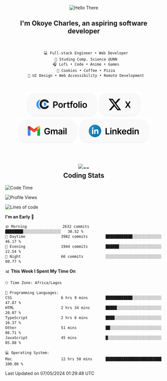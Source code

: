 <div align="center">
  
  ![Hello There](https://readme-typing-svg.demolab.com?font=Fira+Code&weight=600&size=24&duration=4000&pause=300&color=3291FF&center=true&vCenter=true&random=false&width=300&height=24&lines=Hey+There;Hola;Namaste;Aloha;Bonjour;Konnichiwa)
  <h2>I'm <strong>Okoye Charles</strong>, an aspiring software developer</h2>
  
</div>

<br/>

<div align="center">
  
  ```
    💻 Full-stack Engineer • Web Developer
    💼 Studing Comp. Science @UNN
    🎧 Lofi • Code • Anime • Games
    🍪 Cookies • Coffee • Pizza
    📖 UI Design • Web Accessibility • Remote Development
  ```

</div>

<br/>

<div align="center">

  [![portfolio](./assets/badge-portfolio.svg)](https://okoyecharles.com)
  [![X](./assets/badge-x.svg)](https://x.com/okoyecharlesk)
  [![mail](./assets/badge-mail.svg)](mailto:okoyecharles509@gmail.com)
  [![linkedin](./assets/badge-linkedin.svg)](https://linkedin.com/in/okoyecharles)
  
</div>

<br/>



<div align="center">

  <h2>
    <img src="https://media.giphy.com/media/UVG0BN8TOMKkPOJS6e/giphy.gif?cid=790b7611dhvp8dydhh4r22mjr73owy4d5zzlo7s5zyk60w8s&ep=v1_stickers_search&rid=giphy.gif&ct=s" alt="--" height="50" />
    <br/>
    Coding Stats
  </h2>
  
</div>

<!--START_SECTION:waka-->
![Code Time](http://img.shields.io/badge/Code%20Time-12%20hrs%2050%20mins-blue)

![Profile Views](http://img.shields.io/badge/Profile%20Views-7-blue)

![Lines of code](https://img.shields.io/badge/From%20Hello%20World%20I%27ve%20Written-5.8%20million%20lines%20of%20code-blue)

**I'm an Early 🐤** 

```text
🌞 Morning                2632 commits        ████████░░░░░░░░░░░░░░░░░   30.52 % 
🌆 Daytime                3982 commits        ████████████░░░░░░░░░░░░░   46.17 % 
🌃 Evening                1944 commits        ██████░░░░░░░░░░░░░░░░░░░   22.54 % 
🌙 Night                  66 commits          ░░░░░░░░░░░░░░░░░░░░░░░░░   00.77 % 
```


📊 **This Week I Spent My Time On** 

```text
🕑︎ Time Zone: Africa/Lagos

💬 Programming Languages: 
CSS                      6 hrs 9 mins        ████████████░░░░░░░░░░░░░   47.87 % 
HTML                     2 hrs 34 mins       █████░░░░░░░░░░░░░░░░░░░░   20.07 % 
TypeScript               2 hrs 6 mins        ████░░░░░░░░░░░░░░░░░░░░░   16.37 % 
Other                    51 mins             ██░░░░░░░░░░░░░░░░░░░░░░░   06.71 % 
JavaScript               45 mins             █░░░░░░░░░░░░░░░░░░░░░░░░   05.88 % 

💻 Operating System: 
Mac                      12 hrs 50 mins      █████████████████████████   100.00 % 
```


 Last Updated on 07/05/2024 01:29:48 UTC
<!--END_SECTION:waka-->
